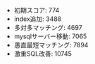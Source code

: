 - 初期スコア: 774
- index追加: 3488
- 多対多マッチング: 4697
- mysqlサーバー移動: 7065
- 愚直最短マッチング: 7894
- 激重SQL改善: 10745
